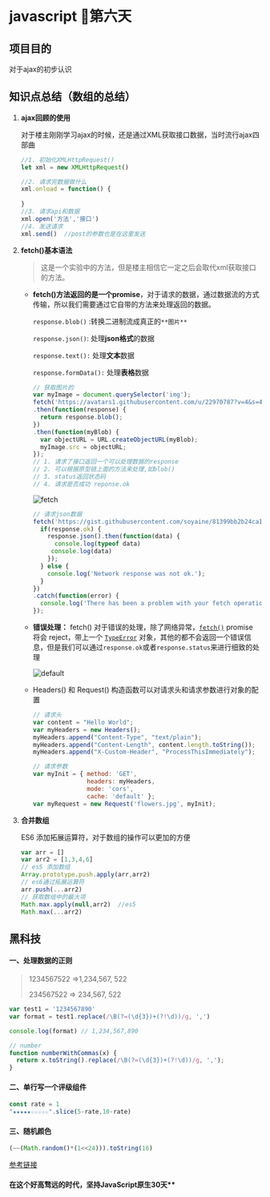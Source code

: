 # javascript 💪第六天

## 项目目的
对于ajax的初步认识


## 知识点总结（数组的总结）
1. **ajax回顾的使用**

   对于楼主刚刚学习ajax的时候，还是通过XML获取接口数据，当时流行ajax四部曲

   ```javascript
   //1. 初始化XMLHttpRequest()
   let xml = new XMLHttpRequest()

   //2. 请求完数据做什么
   xml.onload = function() {
     
   }
   //3. 请求api和数据
   xml.open('方法','接口')
   //4. 发送请求
   xml.send()  //post的参数也是在这里发送
   ```

2. **fetch()基本语法**

   >这是一个实验中的方法，但是楼主相信它一定之后会取代xml获取接口的方法。

   * **fetch()方法返回的是一个promise**，对于请求的数据，通过数据流的方式传输，所以我们需要通过它自带的方法来处理返回的数据。

     `response.blob()` :转换二进制流成真正的`**图片**`

     `response.json()`: 处理**json格式**的数据

     `response.text():` 处理**文本**数据

     `response.formData():` 处理**表格**数据

     ```javascript
     // 获取图片的
     var myImage = document.querySelector('img');
     fetch('https://avatars1.githubusercontent.com/u/22970787?v=4&s=460')
     .then(function(response) {
       return response.blob();
     })
     .then(function(myBlob) {
       var objectURL = URL.createObjectURL(myBlob);
       myImage.src = objectURL;
     });
     // 1. 请求了接口返回一个可以处理数据的response
     // 2. 可以根据原型链上面的方法来处理,如blob()
     // 3. status返回状态码 
     // 4. 请求是否成功 reponse.ok
     ```

     ![fetch](https://user-images.githubusercontent.com/22970787/29502282-7ac0f83c-8661-11e7-9800-80745559bb99.png)

     ```javascript
     // 请求json数据
     fetch('https://gist.githubusercontent.com/soyaine/81399bb2b24ca1bb5313e1985533c640/raw/bdf7df2cbcf70706c4a5e51a7dfb8c933ed78878/TangPoetry.json').then(function(response) {
       if(response.ok) {
         response.json().then(function(data) {
           console.log(typeof data)
     	  console.log(data)
         });
       } else {
         console.log('Network response was not ok.');
       }
     })
     .catch(function(error) {
       console.log('There has been a problem with your fetch operation: ' + error.message);
     });
     ```

   * **错误处理：** fetch() 对于错误的处理，除了网络异常，[`fetch()`](https://developer.mozilla.org/zh-CN/docs/Web/API/GlobalFetch/fetch) promise 将会 reject，带上一个 [`TypeError`](https://developer.mozilla.org/zh-CN/docs/Web/JavaScript/Reference/Global_Objects/TypeError) 对象，其他的都不会返回一个错误信息，但是我们可以通过`response.ok`或者`response.status`来进行细致的处理

     ![default](https://user-images.githubusercontent.com/22970787/29502288-8293cdd2-8661-11e7-9f96-5cfe14f466c3.png)

   * Headers()  和 Request() 构造函数可以对请求头和请求参数进行对象的配置

     ```javascript
     // 请求头
     var content = "Hello World";
     var myHeaders = new Headers();
     myHeaders.append("Content-Type", "text/plain");
     myHeaders.append("Content-Length", content.length.toString());
     myHeaders.append("X-Custom-Header", "ProcessThisImmediately");

     // 请求参数
     var myInit = { method: 'GET',
                    headers: myHeaders,
                    mode: 'cors',
                    cache: 'default' };
     var myRequest = new Request('flowers.jpg', myInit);
     ```

3. **合并数组**

   ES6 添加拓展运算符，对于数组的操作可以更加的方便

   ```javascript
   var arr = []
   var arr2 = [1,3,4,6]
   // es5 添加数组
   Array.prototype.push.apply(arr,arr2)
   // es6通过拓展运算符
   arr.push(...arr2)
   // 获取数组中的最大项
   Math.max.apply(null,arr2)  //es5
   Math.max(...arr2)
   ```

## 黑科技

#### 一、处理数据的正则

> 1234567522  =>1,234,567, 522
>
> 234567522  =>  234,567, 522

```javascript
var test1 = '1234567890'
var format = test1.replace(/\B(?=(\d{3})+(?!\d))/g, ',')

console.log(format) // 1,234,567,890

// number
function numberWithCommas(x) {
  return x.toString().replace(/\B(?=(\d{3})+(?!\d))/g, ',');
}
```

#### 二、单行写一个评级组件

```javascript
const rate = 1
"★★★★★☆☆☆☆☆".slice(5-rate,10-rate)
```

#### 三、随机颜色

```javascript
(~~(Math.random()*(1<<24))).toString(16)
```

[参考链接](https://github.com/jawil/blog/issues/24)

#### 在这个好高骛远的时代，坚持JavaScript原生30天**



